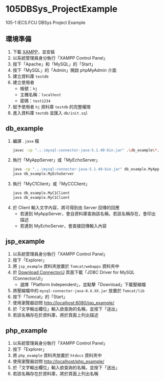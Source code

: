 # 105DBSys_ProjectExample
105-1 IECS.FCU DBSys Project Example

## 環境準備
1. 下載 [XAMPP](https://www.apachefriends.org/zh_tw/index.html)，並安裝
2. 以系統管理員身分執行「XAMPP Control Panel」
3. 按下「Apache」和「MySQL」的「Start」
4. 按下「MySQL」的「Admin」開啟 phpMyAdmin 介面
5. 建立資料庫 `testdb`
6. 建立使用者
    - 帳號：`hj`
    - 主機名稱：`localhost`
    - 密碼：`test1234`
7. 賦予使用者 `hj` 資料庫 `testdb` 的完整權限
8. 進入資料庫 `testdb` 並匯入 `db/init.sql`

## db_example
1. 編譯 `.java` 檔
    ```bash
    javac -cp ".;.\mysql-connector-java-5.1.40-bin.jar" .\db_example\*.java
    ```
2. 執行「MyAppServer」或「MyEchoServer」
    ```bash
    java -cp ".;.\mysql-connector-java-5.1.40-bin.jar" db_example.MyAppServer
    java db_example.MyEchoServer
    ```
3. 執行「MyC1Client」或「MyCCClient」
    ```bash
    java db_example.MyC1Client
    java db_example.MyC1Client
    ```
4. 於 Client 輸入文字內容，將可得到由 Server 回傳的回應
    - 若連到 MyAppServer，會自資料庫查詢該名稱，若該名稱存在，會印出描述
    - 若連到 MyEchoServer，會直接回傳輸入內容

## jsp_example
1. 以系統管理員身分執行「XAMPP Control Panel」
2. 按下「Explorer」
3. 將 `jsp_example` 資料夾放置於 `Tomcat/webapps` 資料夾中
4. 於 [Download Connector/J](https://dev.mysql.com/downloads/connector/j/) 頁面下載「JDBC Driver for MySQL (Connector/J)」
    - 選擇「Platform Independent」，並點擊「Download」下載壓縮檔
5. 將壓縮檔中的 `mysql-connector-java-8.X.XX.jar` 放置於 `Tomcat/lib`
6. 按下「Tomcat」的「Start」
7. 使用瀏覽器訪問 [http://localhost:8080/jsp_example/](http://localhost:8080/jsp_example/)
8. 於「文字輸出欄位」輸入欲查詢的名稱，並按下「送出」
9. 若該名稱存在於資料庫，將於頁面上列出描述

## php_example
1. 以系統管理員身分執行「XAMPP Control Panel」
2. 按下「Explorer」
3. 將 `php_example` 資料夾放置於 `htdocs` 資料夾中
4. 使用瀏覽器訪問 [http://localhost/php_example/](http://localhost/php_example/)
5. 於「文字輸出欄位」輸入欲查詢的名稱，並按下「送出」
6. 若該名稱存在於資料庫，將於頁面上列出名稱